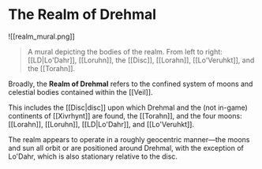 # The Realm of Drehmal

![[realm_mural.png]]
> A mural depicting the bodies of the realm. From left to right: [[LD|Lo'Dahr]], [[Loruhn]], the [[Disc]], [[Lorahn]], [[Lo'Veruhkt]], and the [[Torahn]].

Broadly, the **Realm of Drehmal** refers to the confined system of moons and celestial bodies contained within the [[Veil]]. 

This includes the [[Disc|disc]] upon which Drehmal and the (not in-game) continents of [[Xivrhynt]] are found, the [[Torahn]], and the four moons: [[Lorahn]], [[Loruhn]], [[LD|Lo'Dahr]], and [[Lo'Veruhkt]].

The realm appears to operate in a roughly geocentric manner—the moons and sun all orbit or are positioned around Drehmal, with the exception of Lo'Dahr, which is also stationary relative to the disc.
